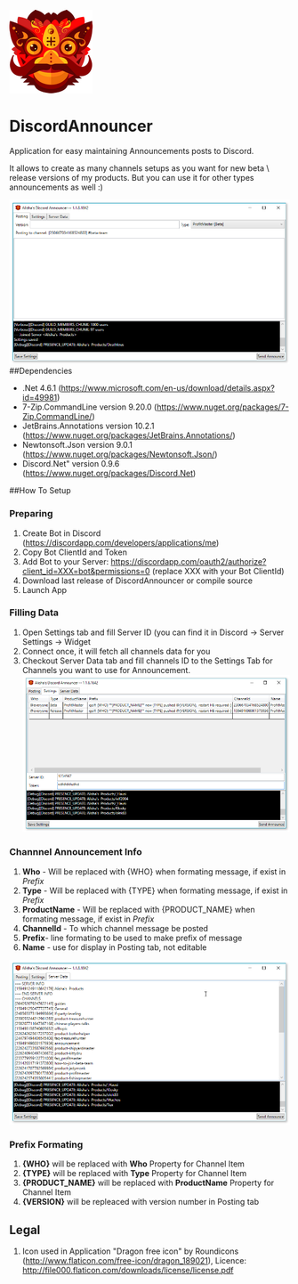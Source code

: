 
![ICON](https://raw.githubusercontent.com/alishahb/DiscordAnnouncer/master/DiscordAnnouncer/Properties/Resources/icon-150.png)
# DiscordAnnouncer
Application for easy maintaining Announcements posts to Discord.

It allows to create as many channels setups as you want for new beta \ release versions of my products. 
But you can use it for other types announcements as well :)


![GUI Screenshot - Posting](https://raw.githubusercontent.com/alishahb/DiscordAnnouncer/master/PICS/DiscordAnnouncer-Posting.png)
##Dependencies
* .Net 4.6.1 (https://www.microsoft.com/en-us/download/details.aspx?id=49981)
* 7-Zip.CommandLine version 9.20.0 (https://www.nuget.org/packages/7-Zip.CommandLine/)
* JetBrains.Annotations version 10.2.1 (https://www.nuget.org/packages/JetBrains.Annotations/)
* Newtonsoft.Json version 9.0.1 (https://www.nuget.org/packages/Newtonsoft.Json/)
* Discord.Net" version 0.9.6 (https://www.nuget.org/packages/Discord.Net)


##How To Setup

### Preparing 
1. Create Bot in Discord (https://discordapp.com/developers/applications/me)
2. Copy Bot ClientId and Token
3. Add Bot to your Server: https://discordapp.com/oauth2/authorize?client_id=XXX=bot&permissions=0 (replace XXX with your Bot ClientId)
4. Download last release of DiscordAnnouncer or compile source
5. Launch App

### Filling Data
1. Open Settings tab and fill Server ID (you can find it in Discord -> Server Settings -> Widget
2. Connect once, it will fetch all channels data for you
3. Checkout Server Data tab and fill channels ID to the Settings Tab for Channels you want to use for Announcement.
![GUI Screenshot - Settings](https://raw.githubusercontent.com/alishahb/DiscordAnnouncer/master/PICS/DiscordAnnouncer-Settings.png)

### Channnel Announcement Info
1. **Who** - Will be replaced with {WHO} when formating message, if exist in *Prefix*
2. **Type** - Will be replaced with {TYPE} when formating message, if exist in *Prefix*
3. **ProductName** - Will be replaced with {PRODUCT_NAME} when formating message, if exist in *Prefix*
4. **ChannelId** - To which channel message be posted
5. **Prefix**- line formating to be used to make prefix of message
6. **Name** - use for display in Posting tab, not editable

![GUI Screenshot - ServerData](https://raw.githubusercontent.com/alishahb/DiscordAnnouncer/master/PICS/DiscordAnnouncer-ServerData.png)

### Prefix Formating
1. **{WHO}** will be replaced with **Who** Property for Channel Item
2. **{TYPE}** will be replaced with **Type** Property for Channel Item
3. **{PRODUCT_NAME}** will be replaced with **ProductName** Property for Channel Item
4. **{VERSION}** will be repleaced with version number in Posting tab


## Legal
1. Icon used in Application "Dragon free icon" by Roundicons  (http://www.flaticon.com/free-icon/dragon_189021), Licence: http://file000.flaticon.com/downloads/license/license.pdf
